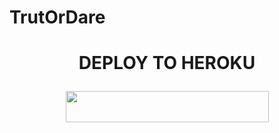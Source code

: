 # TrutOrDare

# <p align="center">DEPLOY TO HEROKU</p>

<p align="center"><a href="https://heroku.com/deploy?template=https://github.com/SendiAp/TrutOrDare"> <img src="https://img.shields.io/badge/Deploy%20To%20Heroku-pink?style=flat&logo=heroku" width="325" height="50.100" /></a></p>
